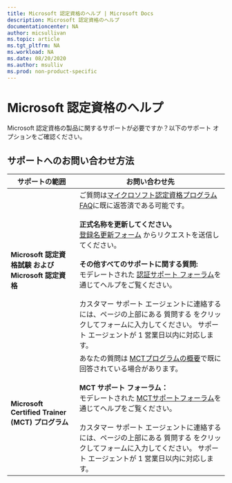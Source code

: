 ```yaml
---
title: Microsoft 認定資格のヘルプ | Microsoft Docs
description: Microsoft 認定資格のヘルプ
documentationcenter: NA
author: micsullivan
ms.topic: article
ms.tgt_pltfrm: NA
ms.workload: NA
ms.date: 08/20/2020
ms.author: msulliv
ms.prod: non-product-specific
---
```

# Microsoft 認定資格のヘルプ

Microsoft 認定資格の製品に関するサポートが必要ですか？以下のサポート オプションをご確認ください。

## サポートへのお問い合わせ方法

| サポートの範囲 | お問い合わせ先 |
|------------- |--- |
| **Microsoft 認定資格試験 および Microsoft 認定資格** | ご質問は[マイクロソフト認定資格プログラム FAQ](/learn/certifications/microsoft-certification-program-faqs)に既に返答済である可能です。<br/><br/> **正式名称を更新してください。**<br/>[登録名更新フォーム](https://aka.ms/MSCertificationLegalNamechange) からリクエストを送信してください。<br/><br/> **その他すべてのサポートに関する質問:** <br/>モデレートされた [認証サポート フォーラム](https://aka.ms/MCPForum)を通じてヘルプをご覧ください。<br/><br/> カスタマー サポート エージェントに連絡するには、ページの上部にある 質問する をクリックしてフォームに入力してください。 サポート エージェントが 1 営業日以内に対応します。|
| **Microsoft Certified Trainer (MCT) プログラム** | あなたの質問は [MCTプログラムの概要](/learn/certifications/mct-certification)で既に回答されている場合があります。<br/><br/>  **MCT サポート フォーラム：**<br/>モデレートされた [MCTサポートフォーラム](https://aka.ms/MCTForum)を通じてヘルプをご覧ください。<br/><br/> カスタマー サポート エージェントに連絡するには、ページの上部にある 質問する をクリックしてフォームに入力してください。 サポート エージェントが 1 営業日以内に対応します。|
